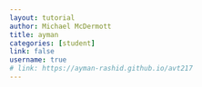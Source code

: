 ```yaml
---
layout: tutorial
author: Michael McDermott
title: ayman
categories: [student]
link: false
username: true
# link: https://ayman-rashid.github.io/avt217
---
```

